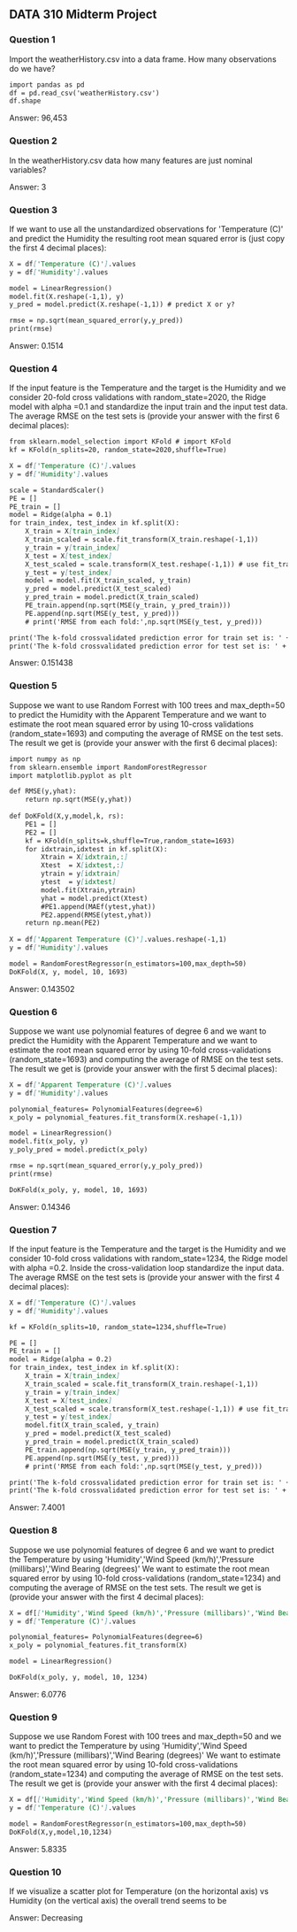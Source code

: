 ## DATA 310 Midterm Project

### Question 1
Import the weatherHistory.csv into a data frame. How many observations do we have? 

```markdown
import pandas as pd
df = pd.read_csv('weatherHistory.csv')
df.shape
```

Answer: 96,453

### Question 2
In the weatherHistory.csv data how many features are just nominal variables?

Answer: 3

### Question 3
If we want to use all the unstandardized observations for 'Temperature (C)' and predict the Humidity the resulting root mean squared error is (just copy the first 4 decimal places):

```markdown
X = df['Temperature (C)'].values
y = df['Humidity'].values

model = LinearRegression()
model.fit(X.reshape(-1,1), y) 
y_pred = model.predict(X.reshape(-1,1)) # predict X or y?

rmse = np.sqrt(mean_squared_error(y,y_pred))
print(rmse)
```
Answer: 0.1514

### Question 4
If the input feature is the Temperature and the target is the Humidity and we consider 20-fold cross validations with random_state=2020, the Ridge model with alpha =0.1 and standardize the input train and the input test data. The average RMSE on the test sets is (provide your answer with the first 6 decimal places):

```markdown
from sklearn.model_selection import KFold # import KFold
kf = KFold(n_splits=20, random_state=2020,shuffle=True)

X = df['Temperature (C)'].values
y = df['Humidity'].values

scale = StandardScaler() 
PE = []
PE_train = []
model = Ridge(alpha = 0.1)
for train_index, test_index in kf.split(X):
    X_train = X[train_index]
    X_train_scaled = scale.fit_transform(X_train.reshape(-1,1))
    y_train = y[train_index]
    X_test = X[test_index]
    X_test_scaled = scale.transform(X_test.reshape(-1,1)) # use fit_transform or transform?
    y_test = y[test_index]
    model = model.fit(X_train_scaled, y_train)
    y_pred = model.predict(X_test_scaled)
    y_pred_train = model.predict(X_train_scaled)
    PE_train.append(np.sqrt(MSE(y_train, y_pred_train)))
    PE.append(np.sqrt(MSE(y_test, y_pred)))
    # print('RMSE from each fold:',np.sqrt(MSE(y_test, y_pred)))

print('The k-fold crossvalidated prediction error for train set is: ' + str(np.mean(PE_train)))
print('The k-fold crossvalidated prediction error for test set is: ' + str(np.mean(PE)))
```
Answer:  0.151438

### Question 5
Suppose we want to use Random Forrest with 100 trees and max_depth=50 to predict the Humidity with the Apparent Temperature and we want to estimate the root mean squared error by using 10-cross validations (random_state=1693) and computing the average of RMSE on the test sets. The result we get is  (provide your answer with the first 6 decimal places):

```markdown
import numpy as np
from sklearn.ensemble import RandomForestRegressor
import matplotlib.pyplot as plt

def RMSE(y,yhat):
    return np.sqrt(MSE(y,yhat))
    
def DoKFold(X,y,model,k, rs):
    PE1 = []
    PE2 = []
    kf = KFold(n_splits=k,shuffle=True,random_state=1693)
    for idxtrain,idxtest in kf.split(X):
        Xtrain = X[idxtrain,:]
        Xtest  = X[idxtest,:]
        ytrain = y[idxtrain]
        ytest  = y[idxtest]
        model.fit(Xtrain,ytrain)
        yhat = model.predict(Xtest)
        #PE1.append(MAEf(ytest,yhat))
        PE2.append(RMSE(ytest,yhat))
    return np.mean(PE2)
    
X = df['Apparent Temperature (C)'].values.reshape(-1,1)
y = df['Humidity'].values

model = RandomForestRegressor(n_estimators=100,max_depth=50)
DoKFold(X, y, model, 10, 1693)
```
Answer: 0.143502

### Question 6
Suppose we want use polynomial features of degree 6 and we want to predict the Humidity with the Apparent Temperature and we want to estimate the root mean squared error by using 10-fold cross-validations (random_state=1693) and computing the average of RMSE on the test sets. The result we get is  (provide your answer with the first 5 decimal places):
```markdown
X = df['Apparent Temperature (C)'].values
y = df['Humidity'].values

polynomial_features= PolynomialFeatures(degree=6)
x_poly = polynomial_features.fit_transform(X.reshape(-1,1))

model = LinearRegression()
model.fit(x_poly, y)
y_poly_pred = model.predict(x_poly)

rmse = np.sqrt(mean_squared_error(y,y_poly_pred))
print(rmse)

DoKFold(x_poly, y, model, 10, 1693)
```
Answer:  0.14346

### Question 7
If the input feature is the Temperature and the target is the Humidity and we consider 10-fold cross validations with random_state=1234, the Ridge model with alpha =0.2. Inside the cross-validation loop standardize the input data. The average RMSE on the test sets is (provide your answer with the first 4 decimal places):
```markdown
X = df['Temperature (C)'].values
y = df['Humidity'].values

kf = KFold(n_splits=10, random_state=1234,shuffle=True)

PE = []
PE_train = []
model = Ridge(alpha = 0.2)
for train_index, test_index in kf.split(X):
    X_train = X[train_index]
    X_train_scaled = scale.fit_transform(X_train.reshape(-1,1))
    y_train = y[train_index]
    X_test = X[test_index]
    X_test_scaled = scale.transform(X_test.reshape(-1,1)) # use fit_transform or transform?
    y_test = y[test_index]
    model.fit(X_train_scaled, y_train)
    y_pred = model.predict(X_test_scaled)
    y_pred_train = model.predict(X_train_scaled)
    PE_train.append(np.sqrt(MSE(y_train, y_pred_train)))
    PE.append(np.sqrt(MSE(y_test, y_pred)))
    # print('RMSE from each fold:',np.sqrt(MSE(y_test, y_pred)))

print('The k-fold crossvalidated prediction error for train set is: ' + str(np.mean(PE_train)))
print('The k-fold crossvalidated prediction error for test set is: ' + str(np.mean(PE)))
```
Answer:  7.4001

### Question 8
Suppose we use polynomial features of degree 6 and we want to predict the Temperature by using 'Humidity','Wind Speed (km/h)','Pressure (millibars)','Wind Bearing (degrees)' We want to estimate the root mean squared error by using 10-fold cross-validations (random_state=1234) and computing the average of RMSE on the test sets. The result we get is  (provide your answer with the first 4 decimal places):
```markdown
X = df[['Humidity','Wind Speed (km/h)','Pressure (millibars)','Wind Bearing (degrees)']].values
y = df['Temperature (C)'].values

polynomial_features= PolynomialFeatures(degree=6)
x_poly = polynomial_features.fit_transform(X)

model = LinearRegression()

DoKFold(x_poly, y, model, 10, 1234)
```
Answer: 6.0776

### Question 9
Suppose we use Random Forest with 100 trees and max_depth=50 and we want to predict the Temperature by using 'Humidity','Wind Speed (km/h)','Pressure (millibars)','Wind Bearing (degrees)' We want to estimate the root mean squared error by using 10-fold cross-validations (random_state=1234) and computing the average of RMSE on the test sets. The result we get is  (provide your answer with the first 4 decimal places):
```markdown
X = df[['Humidity','Wind Speed (km/h)','Pressure (millibars)','Wind Bearing (degrees)']].values
y = df['Temperature (C)'].values

model = RandomForestRegressor(n_estimators=100,max_depth=50)
DoKFold(X,y,model,10,1234)
```
Answer: 5.8335

### Question 10
If we visualize a scatter plot for Temperature (on the horizontal axis) vs Humidity (on the vertical axis) the overall trend seems to be 

Answer: Decreasing
